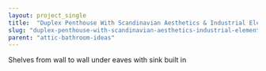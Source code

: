 ```yaml
---
layout: project_single
title:  "Duplex Penthouse With Scandinavian Aesthetics & Industrial Elements"
slug: "duplex-penthouse-with-scandinavian-aesthetics-industrial-elements"
parent: "attic-bathroom-ideas"
---
```

Shelves from wall to wall under eaves with sink built in